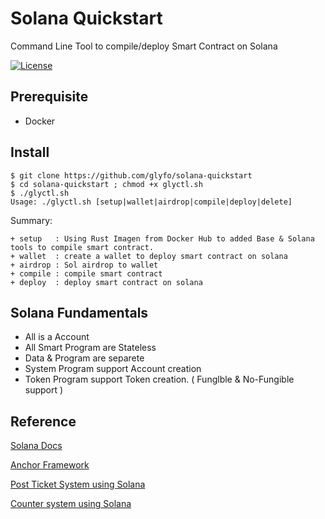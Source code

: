 # Solana Quickstart

Command Line Tool to compile/deploy Smart Contract on Solana

[![License](https://img.shields.io/badge/License-Apache_2.0-blue.svg)](https://opensource.org/licenses/Apache-2.0)

## Prerequisite 

+ Docker 

## Install 

```console
$ git clone https://github.com/glyfo/solana-quickstart
$ cd solana-quickstart ; chmod +x glyctl.sh
$ ./glyctl.sh
Usage: ./glyctl.sh [setup|wallet|airdrop|compile|deploy|delete]
```

Summary:

```console
+ setup   : Using Rust Imagen from Docker Hub to added Base & Solana tools to compile smart contract.
+ wallet  : create a wallet to deploy smart contract on solana
+ airdrop : Sol airdrop to wallet 
+ compile : compile smart contract 
+ deploy  : deploy smart contract on solana
```
## Solana Fundamentals

+ All is a Account 
+ All Smart Program are Stateless 
+ Data & Program are separete 
+ System Program support Account creation
+ Token Program support Token creation. ( Funglble & No-Fungible support )


## Reference

[Solana Docs](https://docs.solana.com/)

[Anchor Framework](https://github.com/project-serum/anchor)

[Post Ticket System using Solana](https://www.fmendez.com/building-a-simple-on-chain-point-of-sale-with-solana-anchor-and-react)

[Counter system using Solana](https://www.brianfriel.xyz/learning-how-to-build-on-solana/)



